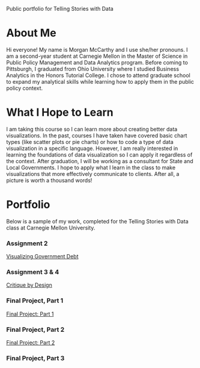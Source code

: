 Public portfolio for Telling Stories with Data

# About Me

Hi everyone! My name is Morgan McCarthy and I use she/her pronouns. I am a second-year student at Carnegie Mellon in the Master of Science in Public Policy Management and Data Analytics program. Before coming to Pittsburgh, I graduated from Ohio University where I studied Business Analytics in the Honors Tutorial College. I chose to attend graduate school to expand my analytical skills while learning how to apply them in the public policy context. 

# What I Hope to Learn

I am taking this course so I can learn more about creating better data visualizations. In the past, courses I have taken have covered basic chart types (like scatter plots or pie charts) or how to code a type of data visualization in a specific language. However, I am really interested in learning the foundations of data visualization so I can apply it regardless of the context. After graduation, I will be working as a consultant for State and Local Governments. I hope to apply what I learn in the class to make visualizations that more effectively communicate to clients. After all, a picture is worth a thousand words! 

# Portfolio

Below is a sample of my work, completed for the Telling Stories with Data class at Carnegie Mellon University.

### Assignment 2

[Visualizing Government Debt](/dataviz2.md)

### Assignment 3 & 4

[Critique by Design](/critdes.md)

### Final Project, Part 1

[Final Project: Part 1](/final1.md)

### Final Project, Part 2

[Final Project: Part 2](/final2.md)

### Final Project, Part 3

